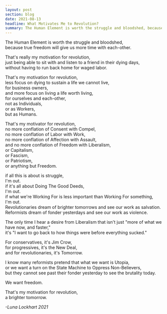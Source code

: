 ```yaml
---
layout: post
section: blog
date: 2021-08-13
headline: What Motivates Me to Revolution?  
summary: The Human Element is worth the struggle and bloodshed, because true freedom will give us more time with each-other.
---
```


The Human Element is worth the struggle and bloodshed,  
because true freedom will give us more time with each-other.

That's really my motivation for revolution,  
just being able to sit with and listen to a friend in their dying days,  
without having to run back home for waged labor.  

That's my motivation for revolution,  
less focus on dying to sustain a life we cannot live,  
for business owners,  
and more focus on living a life worth living,  
for ourselves and each-other,  
not as Individuals,  
or as Workers,  
but as Humans.

That's my motivator for revolution,  
no more conflation of Consent with Compel,  
no more conflation of Labor with Work,  
no more conflation of Affection with Assault,  
and no more conflation of Freedom with Liberalism,  
or Capitalism,  
or Fascism,  
or Patriotism,  
or anything but Freedom.

if all this is about is struggle,  
I'm out.  
if it's all about Doing The Good Deeds,  
I'm out.  
if what we're Working For is less important than Working For something,  
I'm out.  
Revolutionaries dream of brighter tomorrows and see our work as salvation.  
Reformists dream of fonder yesterdays and see our work as violence.

The only time I hear a desire from Liberalism that isn't just "more of what we have now, and faster,"  
it's "I want to go back to how things were before everything sucked."

For conservatives, it's Jim Crow,  
for progressives, it's the New Deal,  
and for revolutionaries, it's Tomorrow.

I know many reformists pretend that what we want is Utopia,  
or we want a turn on the State Machine to Oppress Non-Believers,  
but they cannot see past their fonder yesterday to see the brutality today.

We want freedom.

That's my motivation for revolution,  
a brighter tomorrow.

*-Luna Lockhart 2021*
